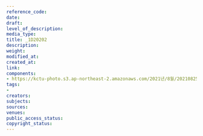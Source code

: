 ```yaml
---
reference_code: 
date: 
draft: 
level_of_description: 
media_type: 
title: _1D20202
description: 
weight: 
modified_at: 
created_at: 
link: 
components:
- https://kctu-photo.s3.ap-northeast-2.amazonaws.com/2021년/8월/20210825_하반기+총파업+대장정_대구/_1D20202.jpg
tags:
- 
creators: 
subjects: 
sources: 
venues: 
public_access_status: 
copyright_status: 
---
```


